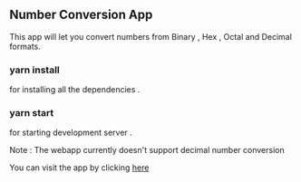 ## Number Conversion App

This app will let you convert numbers from Binary , Hex , Octal and Decimal formats.

### yarn install
for installing all the dependencies .

### yarn start
for starting development server .

Note : The webapp currently doesn't support decimal number conversion 

You can visit the app by clicking [here](https://number-convertor.netlify.app/)
